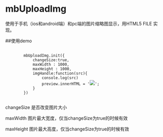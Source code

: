 # mbUploadImg
使用于手机（ios和android端）和pc端的图片缩略图显示，用HTML5 FILE 实现。


##使用demo
<pre>
	<code>
		mbUploadImg.init({
			changeSize:true,
			maxWidth : 1000,
			maxHeight : 1000,
			imgHandle:function(src){
				console.log(src)
				preview.innerHTML = '<img src="'+ src +'" />';
			}
		})
	</code>
</pre>


<p>changeSize	是否改变图片大小</p>
<p>maxWidth		图片最大宽度，仅当changeSize为true的时候有效</p>
<p>maxHeight	图片最大高度，仅当changeSize为true的时候有效</p>